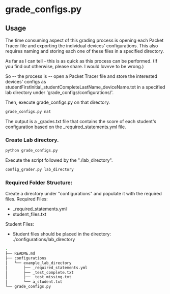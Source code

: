 
# grade_configs.py

## Usage
The time consuming aspect of this grading process is opening each Packet Tracer
file and exporting the individual devices' configurations. This also requires naming
and storing each one of these files in a specified directory.

As far as I can tell - this is as quick as this process can be performed. (If you find
out otherwise, please share. I would lovvve to be wrong.)

So -- the process is -- open a Packet Tracer file and store the interested devices'
configs as studentFirstInitial_studentCompleteLastName_deviceName.txt in a specified
lab directory under 'grade_configs/configurations/'.

Then, execute grade_configs.py on that directory.
```python
grade_configs.py nat
```

The output is a _grades.txt file that contains the score of each student's
configuration based on the _required_statements.yml file.

### Create Lab directory.
```python
python grade_configs.py
```
Execute the script followed by the "./lab_directory". 

```python
config_grader.py lab_directory
```

### Required Folder Structure:
Create a directory under "configurations" and populate it with the required files.
Required Files:
+ _required_statements.yml
+ student_files.txt

Student Files:
+ Student files should be placed in the directory: ./configurations/lab_directory
```bash
.
├── README.md
├── configurations
│   └── example_lab_directory
│       ├── _required_statements.yml
│       ├── _test_complete.txt
│       ├── _test_missing.txt
│       └── a_student.txt
└── grade_configs.py
```